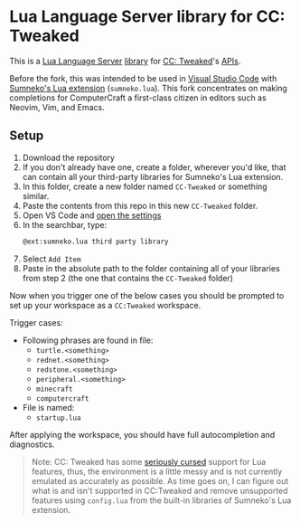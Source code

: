 # Lua Language Server library for CC: Tweaked
This is a [Lua Language Server](https://github.com/sumneko/lua-language-server) [library](https://github.com/sumneko/lua-language-server/wiki/Libraries) for [CC: Tweaked](https://computercraft.cc)'s [APIs](https://tweaked.cc/).

Before the fork, this was intended to be used in [Visual Studio Code](https://code.visualstudio.com/) with [Sumneko's Lua extension](https://marketplace.visualstudio.com/items?itemName=sumneko.lua) (`sumneko.lua`). This fork concentrates on making completions for ComputerCraft a first-class citizen in editors such as Neovim, Vim, and Emacs.

## Setup
1. Download the repository
2. If you don't already have one, create a folder, wherever you'd like, that can contain all your third-party libraries for Sumneko's Lua extension.
3. In this folder, create a new folder named `CC-Tweaked` or something similar.
4. Paste the contents from this repo in this new `CC-Tweaked` folder.
5. Open VS Code and [open the settings](https://code.visualstudio.com/docs/getstarted/settings)
6. In the searchbar, type:
   ```txt
   @ext:sumneko.lua third party library
   ```
7. Select `Add Item`
8. Paste in the absolute path to the folder containing all of your libraries from step 2 (the one that contains the `CC-Tweaked` folder)

Now when you trigger one of the below cases you should be prompted to set up your workspace as a `CC:Tweaked` workspace.

Trigger cases:
- Following phrases are found in file:
  - `turtle.<something>`
  - `rednet.<something>`
  - `redstone.<something>`
  - `peripheral.<something>`
  - `minecraft`
  - `computercraft`
- File is named:
  - `startup.lua`

After applying the workspace, you should have full autocompletion and diagnostics.

> Note: CC: Tweaked has some [seriously cursed](https://tweaked.cc/reference/feature_compat.html) support for Lua features, thus, the environment is a little messy and is not currently emulated as accurately as possible. As time goes on, I can figure out what is and isn't supported in CC:Tweaked and remove unsupported features using `config.lua` from the built-in libraries of Sumneko's Lua extension.
